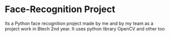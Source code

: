# Face-Recognition Project 
Its a Python face recognition project made by me and by my team as a project work in Btech 2nd year.
It uses python library OpenCV and other too
